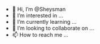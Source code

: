 - 👋 Hi, I’m @Sheysman
- 👀 I’m interested in ...
- 🌱 I’m currently learning ...
- 💞️ I’m looking to collaborate on ...
- 📫 How to reach me ...

<!---
Sheysman/Sheysman is a ✨ special ✨ repository because its `README.md` (this file) appears on your GitHub profile.
You can click the Preview link to take a look at your changes.
--->
